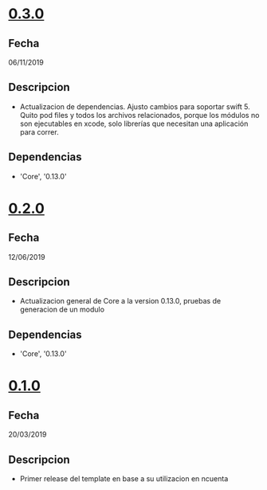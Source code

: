 <a name="0.3.0"></a>
# [0.3.0](https://gitlab.naranja.dev/core-mobile/ios/pod-template-module/tree/0.3.0) 

## Fecha 
06/11/2019
 
## Descripcion

* Actualizacion de dependencias. Ajusto cambios para soportar swift 5. Quito pod files y todos los archivos relacionados, porque los módulos no son ejecutables en xcode, solo librerías que necesitan una aplicación para correr.

## Dependencias

* 'Core', '0.13.0' 

<a name="0.2.0"></a>
# [0.2.0](https://gitlab.naranja.dev/core-mobile/ios/pod-template-module/tree/0.2.0) 

## Fecha 
12/06/2019
 
## Descripcion

* Actualizacion general de Core a la version 0.13.0, pruebas de generacion de un modulo

## Dependencias

* 'Core', '0.13.0' 

<a name="0.1.0"></a>
# [0.1.0](https://gitlab.naranja.dev/core-mobile/ios/pod-template-module/tree/0.1.0) 

## Fecha 
20/03/2019
 
## Descripcion

* Primer release del template en base a su utilizacion en ncuenta

